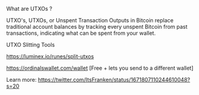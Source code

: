 What are UTXOs ?

UTXO's, UTXOs, or Unspent Transaction Outputs in Bitcoin replace traditional account balances by tracking every unspent Bitcoin from past transactions, indicating what can be spent from your wallet. 

UTXO Slitting Tools

https://luminex.io/runes/split-utxos

https://ordinalswallet.com/wallet [Free + lets you send to a different wallet]

Learn more: https://twitter.com/ItsFranken/status/1671807110244610048?s=20
